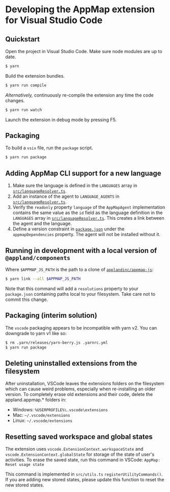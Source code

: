 # Developing the AppMap extension for Visual Studio Code

## Quickstart

Open the project in Visual Studio Code. Make sure node modules are up to date.

```sh
$ yarn
```

Build the extension bundles.

```sh
$ yarn run compile
```

_Alternatively,_ continuously re-compile the extension any time the code changes.

```sh
$ yarn run watch
```

Launch the extension in debug mode by pressing F5.

## Packaging

To build a `vsix` file, run the `package` script.

```sh
$ yarn run package
```

## Adding AppMap CLI support for a new language

1. Make sure the language is defined in the `LANGUAGES` array in
   [`src/languageResolver.ts`](src/languageResolver.ts).
2. Add an instance of the agent to `LANGUAGE_AGENTS` in
   [`src/languageResolver.ts`](src/languageResolver.ts).
3. Verify the `readonly` property `language` of the `AppMapAgent` implementation contains the same
   value as the `id` field as the language definition in the `LANGUAGES` array in
   [`src/languageResolver.ts`](src/languageResolver.ts). This creates a link between the agent and
   the language.
4. Define a version constraint in [`package.json`](package.json) under the `appmapDependencies`
   property. The agent will not be installed without it.

## Running in development with a local version of `@appland/components`

Where `$APPMAP_JS_PATH` is the path to a clone of
[`applandinc/appmap-js`](https://github.com/applandinc/appmap-js):

```sh
$ yarn link --all $APPMAP_JS_PATH
```

Note that this command will add a `resolutions` property to your `package.json` containing paths
local to your filesystem. Take care not to commit this change.

## Packaging (interim solution)

The `vscode` packaging appears to be incompatible with yarn v2. You can downgrade to yarn v1 like
so:

```sh
$ rm .yarn/releases/yarn-berry.js .yarnrc.yml
$ yarn run package
```

## Deleting uninstalled extensions from the filesystem

After uninstallation, VSCode leaves the extensions folders on the filesystem which can cause weird
problems, especially when re-installing an older version. To completely erase old extensions and
their code, delete the appland.appmap.* folders in:

- Windows: `%USERPROFILE%\.vscode\extensions`
- Mac: `~/.vscode/extensions`
- Linux: `~/.vscode/extensions`

## Resetting saved workspace and global states

The extension uses `vscode.ExtensionContext.workspaceState` and `vscode.ExtensionContext.globalState`
for storage of the state of user's activities. To erase the saved state, run this command in VSCode:
`AppMap: Reset usage state`

This command is implemented in `src/utils.ts` `registerUtilityCommands()`. If you are adding new
stored states, please update this function to reset the new stored states. 
